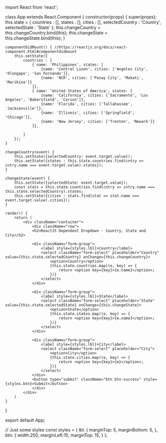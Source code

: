 import React from 'react';
 
class App extends React.Component {
    constructor(props) {
        super(props);
        this.state = {
            countries : [],
            states : [],
            cities : [],
            selectedCountry : 'Country',
            selectedState : 'State'
        };
        this.changeCountry = this.changeCountry.bind(this);
        this.changeState = this.changeState.bind(this);
    }
   
    componentDidMount() { //https://reactjs.org/docs/react-component.html#componentdidmount
        this.setState({
            countries : [
                { name: 'Philippines', states: [ 
                    {name: 'Central Luzon', cities: ['Angeles City', 'Olongapo', 'San Fernando']},
                    {name: 'NCR', cities: ['Pasay City', 'Makati', 'Marikina']}
                ]},
                { name: 'United States of America', states: [ 
                    {name: 'California', cities: ['Sacramento', 'Los Angeles', 'Bakersfield', 'Carson']},
                    {name: 'Florida', cities: ['Tallahassee', 'Jacksonville']},
                    {name: 'Illinois', cities: ['Springfield', 'Chicago']},
                    {name: 'New Jersey', cities: ['Trenton', 'Newark']}
                ]},
                     
            ]
        });
    }
   
    changeCountry(event) {
        this.setState({selectedCountry: event.target.value});
        this.setState({states : this.state.countries.find(cntry => cntry.name === event.target.value).states});
    }
 
    changeState(event) {
        this.setState({selectedState: event.target.value});
        const stats = this.state.countries.find(cntry => cntry.name === this.state.selectedCountry).states;
        this.setState({cities : stats.find(stat => stat.name === event.target.value).cities});
    }
     
    render() {
        return (
            <div className="container">
                <div className="row">
                <h2>ReactJS Dependent Dropdown - Country, State and City</h2>
     
                <div className="form-group">
                    <label style={styles.lbl}>Country</label>
                    <select className="form-select" placeholder="Country" value={this.state.selectedCountry} onChange={this.changeCountry}>
                        <option>Country</option>
                        {this.state.countries.map((e, key) => {
                            return <option key={key}>{e.name}</option>;
                        })}
                    </select>
                </div>
 
                <div className="form-group">
                    <label style={styles.lbl}>State</label>
                    <select className="form-select" placeholder="State" value={this.state.selectedState} onChange={this.changeState}>
                        <option>State</option>
                        {this.state.states.map((e, key) => {
                            return <option key={key}>{e.name}</option>;
                        })}
                    </select>
                </div>
                 
                <div className="form-group">
                    <label style={styles.lbl}>City</label>
                    <select className="form-select" placeholder="City">
                        <option>City</option>
                        {this.state.cities.map((e, key) => {
                            return <option key={key}>{e}</option>;
                        })}
                    </select>
                </div>
                <button type="submit" className="btn btn-success" style={styles.btn}>Submit</button>
                </div>
            </div>
        )
    }
}
 
export default App;
 
// Just some styles
const styles = {
  lbl: {
    marginTop: 5,
    marginBottom: 5,
  },  
  btn: {
    width:250,
    marginLeft:15,
    marginTop: 15,
  }
};

 
 



